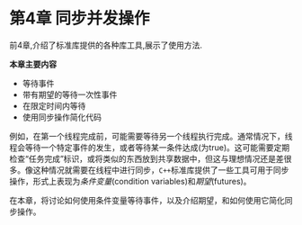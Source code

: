 # 第4章 同步并发操作
前4章,介绍了标准库提供的各种库工具,展示了使用方法.

**本章主要内容**

- 等待事件<br>
- 带有期望的等待一次性事件<br>
- 在限定时间内等待<br>
- 使用同步操作简化代码<br>

例如，在第一个线程完成前，可能需要等待另一个线程执行完成。通常情况下，线程会等待一个特定事件的发生，或者等待某一条件达成(为true)。这可能需要定期检查“任务完成”标识，或将类似的东西放到共享数据中，但这与理想情况还是差很多。像这种情况就需要在线程中进行同步，`C++`标准库提供了一些工具可用于同步操作，形式上表现为*条件变量*(condition variables)和*期望*(futures)。

在本章，将讨论如何使用条件变量等待事件，以及介绍期望，和如何使用它简化同步操作。